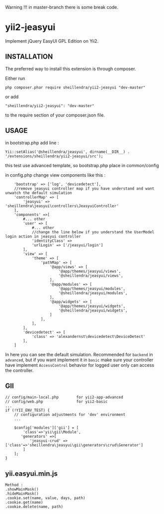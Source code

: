 Warning !!! in master-branch there is some break code.

yii2-jeasyui
===============

Implement jQuery EasyUI GPL Edition on Yii2.

INSTALLATION
---
The preferred way to install this extension is through composer.

Either run
```
php composer.phar require sheillendra/yii2-jeasyui "dev-master"
```
or add
```
"sheillendra/yii2-jeasyui": "dev-master"
```
to the require section of your composer.json file.

USAGE
---

in bootstrap.php add line :
```
Yii::setAlias('@sheillendra/jeasyui', dirname(__DIR__) . '/extensions/sheillendra/yii2-jeasyui/src');
```
this test use advanced template, so bootstrap.php place in common/config


in config.php change view components like this :

```
    'bootstrap' => ['log', 'devicedetect'],
    //remove jeasyui controller map if you have understand and want unwatch the default simulation
    'controllerMap' => [
        'jeasyui' => 'sheillendra\jeasyui\controllers\JeasyuiController'
    ],
    'components' =>[
        #... other 
        'user' => [
            #... other
            //change the line below if you understand the UserModel login action in jeasyui controller
            'identityClass' => 
            'urlLogin' => ['/jeasyui/login']
        ],
        'view' => [
            'theme' => [
                'pathMap' => [
                    '@app/views' => [
                        '@app/themes/jeasyui/views',
                        '@sheillendra/jeasyui/views',
                    ],
                    '@app/modules' => [
                        '@app/themes/jeasyui/modules',
                        '@sheillendra/jeasyui/modules',
                    ],
                    '@app/widgets' => [
                        '@app/themes/jeasyui/widgets',
                        '@sheillendra/jeasyui/widgets',
                    ]
                ],
            ],
        ],
        'devicedetect' => [
            'class' => 'alexandernst\devicedetect\DeviceDetect'
        ],
    ]
```

In here you can see the default simulation. Recommended for ```backend``` in ```advanced```,
but if you want implement it in ```basic``` make sure your controller have implement ```AccessControl``` behavior
for logged user only can access the controller.


## GII

```
// config/main-local.php        for yii2-app-advanced
// config/web.php               for yii2-basic
...
if (!YII_ENV_TEST) {
    // configuration adjustments for 'dev' environment 
    ...
    
    $config['modules']['gii'] = [
        'class'=>'yii\gii\Module',
       'generators' =>[
           'jeasyui-crud' => ['class'=>'sheillendra\jeasyui\gii\generators\crud\Generator']
        ]
    ];
}
```

## yii.easyui.min.js
```
Method :
.showMainMask()
.hideMainMask()
.cookie.set(name, value, days, path)
.cookie.get(name)
.cookie.delete(name, path)
```